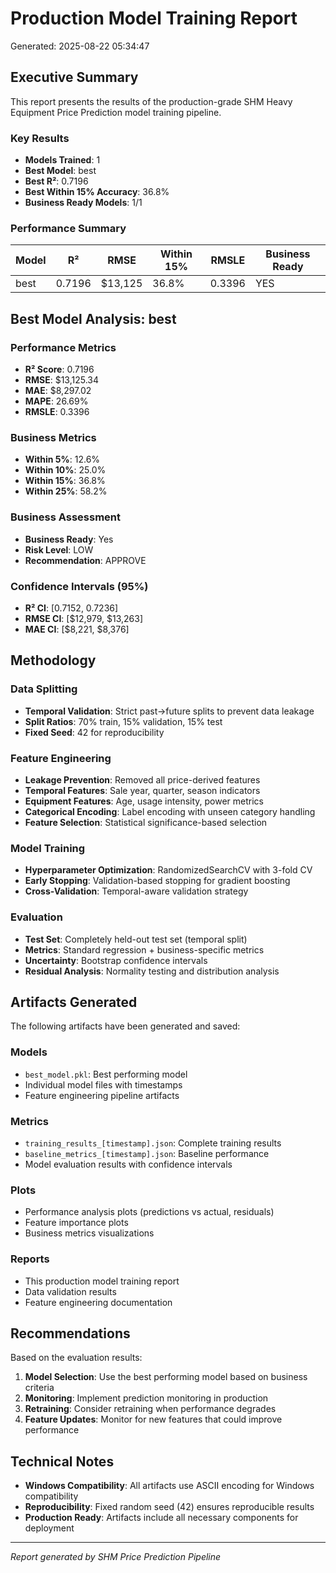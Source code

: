 # Production Model Training Report
Generated: 2025-08-22 05:34:47

## Executive Summary

This report presents the results of the production-grade SHM Heavy Equipment Price Prediction model training pipeline.

### Key Results

- **Models Trained**: 1
- **Best Model**: best
- **Best R²**: 0.7196
- **Best Within 15% Accuracy**: 36.8%
- **Business Ready Models**: 1/1

### Performance Summary

| Model | R² | RMSE | Within 15% | RMSLE | Business Ready |
|-------|----|----- |------------|-------|----------------|
| best | 0.7196 | $13,125 | 36.8% | 0.3396 | YES |

## Best Model Analysis: best

### Performance Metrics
- **R² Score**: 0.7196
- **RMSE**: $13,125.34
- **MAE**: $8,297.02
- **MAPE**: 26.69%
- **RMSLE**: 0.3396

### Business Metrics
- **Within 5%**: 12.6%
- **Within 10%**: 25.0%
- **Within 15%**: 36.8%
- **Within 25%**: 58.2%

### Business Assessment
- **Business Ready**: Yes
- **Risk Level**: LOW
- **Recommendation**: APPROVE

### Confidence Intervals (95%)
- **R² CI**: [0.7152, 0.7236]
- **RMSE CI**: [$12,979, $13,263]
- **MAE CI**: [$8,221, $8,376]

## Methodology

### Data Splitting
- **Temporal Validation**: Strict past→future splits to prevent data leakage
- **Split Ratios**: 70% train, 15% validation, 15% test
- **Fixed Seed**: 42 for reproducibility

### Feature Engineering
- **Leakage Prevention**: Removed all price-derived features
- **Temporal Features**: Sale year, quarter, season indicators
- **Equipment Features**: Age, usage intensity, power metrics
- **Categorical Encoding**: Label encoding with unseen category handling
- **Feature Selection**: Statistical significance-based selection

### Model Training
- **Hyperparameter Optimization**: RandomizedSearchCV with 3-fold CV
- **Early Stopping**: Validation-based stopping for gradient boosting
- **Cross-Validation**: Temporal-aware validation strategy

### Evaluation
- **Test Set**: Completely held-out test set (temporal split)
- **Metrics**: Standard regression + business-specific metrics
- **Uncertainty**: Bootstrap confidence intervals
- **Residual Analysis**: Normality testing and distribution analysis

## Artifacts Generated

The following artifacts have been generated and saved:

### Models
- `best_model.pkl`: Best performing model
- Individual model files with timestamps
- Feature engineering pipeline artifacts

### Metrics
- `training_results_[timestamp].json`: Complete training results
- `baseline_metrics_[timestamp].json`: Baseline performance
- Model evaluation results with confidence intervals

### Plots
- Performance analysis plots (predictions vs actual, residuals)
- Feature importance plots
- Business metrics visualizations

### Reports
- This production model training report
- Data validation results
- Feature engineering documentation

## Recommendations

Based on the evaluation results:

1. **Model Selection**: Use the best performing model based on business criteria
2. **Monitoring**: Implement prediction monitoring in production
3. **Retraining**: Consider retraining when performance degrades
4. **Feature Updates**: Monitor for new features that could improve performance

## Technical Notes

- **Windows Compatibility**: All artifacts use ASCII encoding for Windows compatibility
- **Reproducibility**: Fixed random seed (42) ensures reproducible results
- **Production Ready**: Artifacts include all necessary components for deployment

---
*Report generated by SHM Price Prediction Pipeline*
